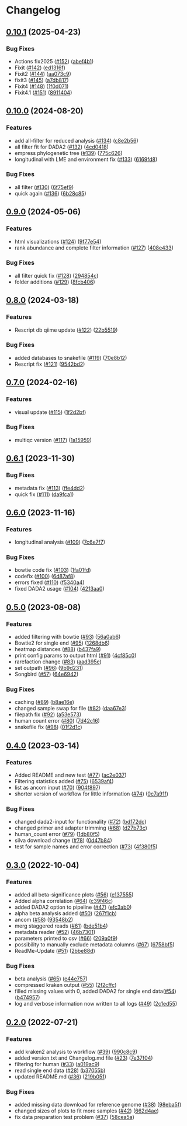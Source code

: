 # Changelog

## [0.10.1](https://github.com/IKIM-Essen/RiboSnake/compare/v0.10.0...v0.10.1) (2025-04-23)


### Bug Fixes

* Actions fix2025 ([#152](https://github.com/IKIM-Essen/RiboSnake/issues/152)) ([abef4b1](https://github.com/IKIM-Essen/RiboSnake/commit/abef4b1f99f15946c640b17e3f8fbaee208768cc))
* Fixit ([#142](https://github.com/IKIM-Essen/RiboSnake/issues/142)) ([ed1316f](https://github.com/IKIM-Essen/RiboSnake/commit/ed1316f3a703457096fadd268c9767c0670b6ba5))
* Fixit2 ([#144](https://github.com/IKIM-Essen/RiboSnake/issues/144)) ([aa073c9](https://github.com/IKIM-Essen/RiboSnake/commit/aa073c90f7fd209c19ad0c4e0b9e6e0860b34091))
* fixit3 ([#145](https://github.com/IKIM-Essen/RiboSnake/issues/145)) ([a7db817](https://github.com/IKIM-Essen/RiboSnake/commit/a7db8175c7c6f7a2d0d3ef422e6f767eff49020a))
* Fixit4 ([#148](https://github.com/IKIM-Essen/RiboSnake/issues/148)) ([1f0d071](https://github.com/IKIM-Essen/RiboSnake/commit/1f0d071cf1598052e17ad4004793e01970273660))
* Fixit4.1 ([#151](https://github.com/IKIM-Essen/RiboSnake/issues/151)) ([8911404](https://github.com/IKIM-Essen/RiboSnake/commit/8911404fd6934acb61807897f186782076358a01))

## [0.10.0](https://github.com/IKIM-Essen/RiboSnake/compare/v0.9.0...v0.10.0) (2024-08-20)


### Features

* add all-filter for reduced analysis ([#134](https://github.com/IKIM-Essen/RiboSnake/issues/134)) ([c8e2b56](https://github.com/IKIM-Essen/RiboSnake/commit/c8e2b567558b25af88d972ec10625855a3d601c2))
* all filter fit for DADA2 ([#132](https://github.com/IKIM-Essen/RiboSnake/issues/132)) ([4cd0418](https://github.com/IKIM-Essen/RiboSnake/commit/4cd041801547e6ed2fd15c2ded1676687a6d8ff6))
* empress phylogenetic tree ([#139](https://github.com/IKIM-Essen/RiboSnake/issues/139)) ([775c626](https://github.com/IKIM-Essen/RiboSnake/commit/775c6268e22cf13d4a7877f712e61de6260eb969))
* longitudinal with LME and environment fix ([#133](https://github.com/IKIM-Essen/RiboSnake/issues/133)) ([6169fd8](https://github.com/IKIM-Essen/RiboSnake/commit/6169fd848d3ca0a28f74f41976e04da8c11d59d8))


### Bug Fixes

* all filter ([#130](https://github.com/IKIM-Essen/RiboSnake/issues/130)) ([6f75ef9](https://github.com/IKIM-Essen/RiboSnake/commit/6f75ef9d73ac5708f4df22fc4c5339a11e50fa95))
* quick again ([#136](https://github.com/IKIM-Essen/RiboSnake/issues/136)) ([6b28c85](https://github.com/IKIM-Essen/RiboSnake/commit/6b28c854585764d160235da4b948947d8c03e942))

## [0.9.0](https://github.com/IKIM-Essen/RiboSnake/compare/v0.8.0...v0.9.0) (2024-05-06)


### Features

* html visualizations ([#124](https://github.com/IKIM-Essen/RiboSnake/issues/124)) ([9f77e54](https://github.com/IKIM-Essen/RiboSnake/commit/9f77e54e1b7ae11bc1fb5492a4d3033346f3fecf))
* rank abundance and complete filter information ([#127](https://github.com/IKIM-Essen/RiboSnake/issues/127)) ([408e433](https://github.com/IKIM-Essen/RiboSnake/commit/408e43349109768ca85a0c87af175185abb337af))


### Bug Fixes

* all filter quick fix ([#128](https://github.com/IKIM-Essen/RiboSnake/issues/128)) ([294854c](https://github.com/IKIM-Essen/RiboSnake/commit/294854c72d6a4a7fb613a77ce0cb787739c9c9ad))
* folder additions ([#129](https://github.com/IKIM-Essen/RiboSnake/issues/129)) ([8fcb406](https://github.com/IKIM-Essen/RiboSnake/commit/8fcb406d4887c19a570125db310e6649f38e2213))

## [0.8.0](https://github.com/IKIM-Essen/RiboSnake/compare/v0.7.0...v0.8.0) (2024-03-18)


### Features

* Rescript db qiime update ([#122](https://github.com/IKIM-Essen/RiboSnake/issues/122)) ([22b5519](https://github.com/IKIM-Essen/RiboSnake/commit/22b55193d7e5633a90c35acd2fb60758481f7e85))


### Bug Fixes

* added databases to snakefile ([#119](https://github.com/IKIM-Essen/RiboSnake/issues/119)) ([70e8b12](https://github.com/IKIM-Essen/RiboSnake/commit/70e8b12c151212ab0950d278623e766aa2c437bb))
* Rescript fix ([#121](https://github.com/IKIM-Essen/RiboSnake/issues/121)) ([9542bd2](https://github.com/IKIM-Essen/RiboSnake/commit/9542bd26935ca52ed9c12d2f0eac04b56bf66323))

## [0.7.0](https://github.com/IKIM-Essen/RiboSnake/compare/v0.6.1...v0.7.0) (2024-02-16)


### Features

* visual update ([#115](https://github.com/IKIM-Essen/RiboSnake/issues/115)) ([1f2d2bf](https://github.com/IKIM-Essen/RiboSnake/commit/1f2d2bfc6bc1ecbc46f9d1900b362ddc1ff232a1))


### Bug Fixes

* multiqc version ([#117](https://github.com/IKIM-Essen/RiboSnake/issues/117)) ([1a15959](https://github.com/IKIM-Essen/RiboSnake/commit/1a159592769e39a0faecfaf6134614f45d988db4))

## [0.6.1](https://github.com/IKIM-Essen/RiboSnake/compare/v0.6.0...v0.6.1) (2023-11-30)


### Bug Fixes

* metadata fix ([#113](https://github.com/IKIM-Essen/RiboSnake/issues/113)) ([ffe4dd2](https://github.com/IKIM-Essen/RiboSnake/commit/ffe4dd2fb9fa42b141167dcd5e936fcad9fcd04e))
* quick fix ([#111](https://github.com/IKIM-Essen/RiboSnake/issues/111)) ([da9fca1](https://github.com/IKIM-Essen/RiboSnake/commit/da9fca1810eb61a01598f5844f25be446826785f))

## [0.6.0](https://github.com/IKIM-Essen/RiboSnake/compare/v0.5.0...v0.6.0) (2023-11-16)


### Features

* longitudinal analysis ([#109](https://github.com/IKIM-Essen/RiboSnake/issues/109)) ([7c6e7f7](https://github.com/IKIM-Essen/RiboSnake/commit/7c6e7f742bc21e447a3983177ffbdaf3baebcb86))


### Bug Fixes

* bowtie code fix ([#103](https://github.com/IKIM-Essen/RiboSnake/issues/103)) ([1fa01fd](https://github.com/IKIM-Essen/RiboSnake/commit/1fa01fd83429dd1cd94ee0da141eb02581635653))
* codefix ([#100](https://github.com/IKIM-Essen/RiboSnake/issues/100)) ([6d87af8](https://github.com/IKIM-Essen/RiboSnake/commit/6d87af815b89a8d3c304536448aba3ac995ab70f))
* errors fixed ([#110](https://github.com/IKIM-Essen/RiboSnake/issues/110)) ([f5340a4](https://github.com/IKIM-Essen/RiboSnake/commit/f5340a46677e6a5bfb48060993beec8317ee2d6d))
* fixed DADA2 usage ([#104](https://github.com/IKIM-Essen/RiboSnake/issues/104)) ([4213aa0](https://github.com/IKIM-Essen/RiboSnake/commit/4213aa0143601877a6360ecb0c974c97269c08ee))

## [0.5.0](https://github.com/IKIM-Essen/RiboSnake/compare/v0.4.0...v0.5.0) (2023-08-08)


### Features

* added filtering with bowtie ([#93](https://github.com/IKIM-Essen/RiboSnake/issues/93)) ([56a0ab6](https://github.com/IKIM-Essen/RiboSnake/commit/56a0ab6343c129c9199dd77208f5aa20019b2b8e))
* Bowtie2 for single end ([#95](https://github.com/IKIM-Essen/RiboSnake/issues/95)) ([1268db6](https://github.com/IKIM-Essen/RiboSnake/commit/1268db67022ff74462e7d16efb7454cbea6e425a))
* heatmap distances ([#88](https://github.com/IKIM-Essen/RiboSnake/issues/88)) ([b437fa9](https://github.com/IKIM-Essen/RiboSnake/commit/b437fa950c9ea916634712632fac22ae22669682))
* print config params to output html ([#91](https://github.com/IKIM-Essen/RiboSnake/issues/91)) ([4cf85c0](https://github.com/IKIM-Essen/RiboSnake/commit/4cf85c0454f3091a717978055c95f2336fabf51a))
* rarefaction change ([#83](https://github.com/IKIM-Essen/RiboSnake/issues/83)) ([aad395e](https://github.com/IKIM-Essen/RiboSnake/commit/aad395e3b79d5cc851fceab84eb0d86a487e7ba6))
* set outpath ([#96](https://github.com/IKIM-Essen/RiboSnake/issues/96)) ([9b9d231](https://github.com/IKIM-Essen/RiboSnake/commit/9b9d23165316e01cf978cfc440cd9336e5a78827))
* Songbird ([#57](https://github.com/IKIM-Essen/RiboSnake/issues/57)) ([64e6942](https://github.com/IKIM-Essen/RiboSnake/commit/64e6942082e1cde281ca465284b5fd4de7f83638))


### Bug Fixes

* caching ([#89](https://github.com/IKIM-Essen/RiboSnake/issues/89)) ([b8ae16e](https://github.com/IKIM-Essen/RiboSnake/commit/b8ae16edf1010fe02730422248bafad570ff990c))
* changed sample swap for file ([#82](https://github.com/IKIM-Essen/RiboSnake/issues/82)) ([daa67e3](https://github.com/IKIM-Essen/RiboSnake/commit/daa67e3862b365e9443f6eab4aed4089ba855b84))
* filepath fix ([#92](https://github.com/IKIM-Essen/RiboSnake/issues/92)) ([a53e573](https://github.com/IKIM-Essen/RiboSnake/commit/a53e5730c31d9ff65a635e22fdedf1998218ce84))
* human count error ([#80](https://github.com/IKIM-Essen/RiboSnake/issues/80)) ([7d42c16](https://github.com/IKIM-Essen/RiboSnake/commit/7d42c161140b8701124af903fd2046d5d2f5bfac))
* snakefile fix ([#98](https://github.com/IKIM-Essen/RiboSnake/issues/98)) ([01f2d1c](https://github.com/IKIM-Essen/RiboSnake/commit/01f2d1c7359f01a6fb844f5055d0cfdb1e9ee1d7))

## [0.4.0](https://github.com/IKIM-Essen/16S/compare/v0.3.0...v0.4.0) (2023-03-14)


### Features

* Added README and new test ([#77](https://github.com/IKIM-Essen/16S/issues/77)) ([ac2e037](https://github.com/IKIM-Essen/16S/commit/ac2e0376046a874daa63710c01f18bb504131b5c))
* Filtering statistics added ([#75](https://github.com/IKIM-Essen/16S/issues/75)) ([6539af4](https://github.com/IKIM-Essen/16S/commit/6539af440b006b797fba1d9719e2f99bd493cd87))
* list as ancom input ([#70](https://github.com/IKIM-Essen/16S/issues/70)) ([904f897](https://github.com/IKIM-Essen/16S/commit/904f89748e468a84f1af9169a5dd25d3f2dc734f))
* shorter version of workflow for little information ([#74](https://github.com/IKIM-Essen/16S/issues/74)) ([0c7a91f](https://github.com/IKIM-Essen/16S/commit/0c7a91f58c3efe2b625ec97ae26b9f09d8ef3429))


### Bug Fixes

* changed dada2-input for functionality ([#72](https://github.com/IKIM-Essen/16S/issues/72)) ([bd172dc](https://github.com/IKIM-Essen/16S/commit/bd172dcacecbfadbaa178c34a8c3f9ba4875e286))
* changed primer and adapter trimming ([#68](https://github.com/IKIM-Essen/16S/issues/68)) ([d27b73c](https://github.com/IKIM-Essen/16S/commit/d27b73c939373d3aedb392a97991aba8e5c7b60f))
* human_count error ([#79](https://github.com/IKIM-Essen/16S/issues/79)) ([1db80f5](https://github.com/IKIM-Essen/16S/commit/1db80f50a1cbf38c0c97689f16e6ea8f3b32d7d6))
* silva download change ([#78](https://github.com/IKIM-Essen/16S/issues/78)) ([0d47b84](https://github.com/IKIM-Essen/16S/commit/0d47b841a135998209d6e4691a3012d0cd69e2bf))
* test for sample names and error correction ([#73](https://github.com/IKIM-Essen/16S/issues/73)) ([4f380f5](https://github.com/IKIM-Essen/16S/commit/4f380f59835167b96e3062eca6cffe1640e11f8f))

## [0.3.0](https://github.com/IKIM-Essen/16S/compare/v0.2.0...v0.3.0) (2022-10-04)


### Features

* added all beta-significance plots ([#56](https://github.com/IKIM-Essen/16S/issues/56)) ([e137555](https://github.com/IKIM-Essen/16S/commit/e137555ddaf709057b8913dff39d168c017820c9))
* Added alpha correlation ([#64](https://github.com/IKIM-Essen/16S/issues/64)) ([c39f46c](https://github.com/IKIM-Essen/16S/commit/c39f46ce06f6015c8a129ec8fa454cbfa00c78bd))
* added DADA2 option to pipeline ([#47](https://github.com/IKIM-Essen/16S/issues/47)) ([efc3ab0](https://github.com/IKIM-Essen/16S/commit/efc3ab0e67ab8675131cc8d7e6490bc38ffffe4a))
* alpha beta analysis added ([#50](https://github.com/IKIM-Essen/16S/issues/50)) ([267f1cb](https://github.com/IKIM-Essen/16S/commit/267f1cbc3a80d381b1f81f3e4adf9ba60e6342c4))
* ancom ([#58](https://github.com/IKIM-Essen/16S/issues/58)) ([93548b2](https://github.com/IKIM-Essen/16S/commit/93548b2677d3f91d8bb04302ce643876fe16a7f9))
* merg staggered reads ([#61](https://github.com/IKIM-Essen/16S/issues/61)) ([bde51b4](https://github.com/IKIM-Essen/16S/commit/bde51b401046d9235afff2ce7f91469626074e05))
* metadata reader ([#52](https://github.com/IKIM-Essen/16S/issues/52)) ([46b7301](https://github.com/IKIM-Essen/16S/commit/46b7301cb453007e2616d3f40b7e083bdf079dbe))
* parameters printed to csv ([#66](https://github.com/IKIM-Essen/16S/issues/66)) ([209a0f9](https://github.com/IKIM-Essen/16S/commit/209a0f9b6d1522a94581a1ffa420b1bdec54ebc7))
* possibility to manually exclude metadata columns ([#67](https://github.com/IKIM-Essen/16S/issues/67)) ([6758bf5](https://github.com/IKIM-Essen/16S/commit/6758bf51ce1e2a40b2d9a44a9a4517f6da187f15))
* ReadMe-Update ([#51](https://github.com/IKIM-Essen/16S/issues/51)) ([2bbe88d](https://github.com/IKIM-Essen/16S/commit/2bbe88d945d4387bf950ab883682610a0339dc0e))


### Bug Fixes

* beta analysis ([#65](https://github.com/IKIM-Essen/16S/issues/65)) ([e44e757](https://github.com/IKIM-Essen/16S/commit/e44e757e4cb0da8c7bb9c95cb5a4761f3afaa5fc))
* compressed kraken output ([#55](https://github.com/IKIM-Essen/16S/issues/55)) ([2f2cffc](https://github.com/IKIM-Essen/16S/commit/2f2cffcbf3d1442dc8f3d3776a08ac19df056ffe))
* filled missing values with 0, added DADA2 for single end data([#54](https://github.com/IKIM-Essen/16S/issues/54)) ([b474957](https://github.com/IKIM-Essen/16S/commit/b474957f2ba136607f86779515800851d9c558c0))
* log and verbose information now written to all logs ([#49](https://github.com/IKIM-Essen/16S/issues/49)) ([2c1ed55](https://github.com/IKIM-Essen/16S/commit/2c1ed551b26478ddd95024a05f5890cadcdcc88c))

## [0.2.0](https://github.com/IKIM-Essen/16S/compare/v0.1.0...v0.2.0) (2022-07-21)


### Features

* add kraken2 analysis to workflow ([#39](https://github.com/IKIM-Essen/16S/issues/39)) ([990c8c9](https://github.com/IKIM-Essen/16S/commit/990c8c931158a78d27cfbe1c257525222bfa2c2a))
* added version.txt and Changelog.md file ([#23](https://github.com/IKIM-Essen/16S/issues/23)) ([7e37f04](https://github.com/IKIM-Essen/16S/commit/7e37f0483781ff64ebf3f2239987900f680f980b))
* filtering for human ([#33](https://github.com/IKIM-Essen/16S/issues/33)) ([a019ac9](https://github.com/IKIM-Essen/16S/commit/a019ac97faa31804631fb7488051d82b6b578aa4))
* read single end data ([#28](https://github.com/IKIM-Essen/16S/issues/28)) ([b37055b](https://github.com/IKIM-Essen/16S/commit/b37055b693ef36dea97e0a8f3a93880099f8733f))
* updated README.md ([#36](https://github.com/IKIM-Essen/16S/issues/36)) ([219b051](https://github.com/IKIM-Essen/16S/commit/219b05176b3af8ab5415cfa6d708d9089ba98db0))


### Bug Fixes

* added missing data download for reference genome ([#38](https://github.com/IKIM-Essen/16S/issues/38)) ([98eba5f](https://github.com/IKIM-Essen/16S/commit/98eba5f54286998fec686568a69d07f7eecb6a35))
* changed sizes of plots to fit more samples ([#42](https://github.com/IKIM-Essen/16S/issues/42)) ([662d4ae](https://github.com/IKIM-Essen/16S/commit/662d4aecf84ee109d4532aef347b0f684b3c5e5b))
* fix data preparation test problem ([#37](https://github.com/IKIM-Essen/16S/issues/37)) ([58cea5a](https://github.com/IKIM-Essen/16S/commit/58cea5a4a2be2992ec7ff1c8a0e39c2b75aee53e))
